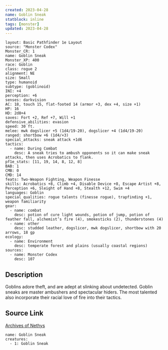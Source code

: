 ```yaml
---
created: 2023-04-28
name: Goblin Sneak
statblock: inline
tags: [monster]
updated: 2023-04-28
---
```

```statblock
layout: Basic Pathfinder 1e Layout
source: "Monster Codex"
Monster_CR: 1
name: Goblin Sneak
Monster_XP: 400
race: Goblin
class: rogue 2
alignment: NE
size: Small
type: humanoid
subtype: (goblinoid)
INI: +4
perception: +6
senses: darkvision
AC: 18, touch 15, flat-footed 14 (armor +3, dex +4, size +1)
HP: 16
HD: 2d8+4
saves: Fort +2, Ref +7, Will +1
defensive_abilities: evasion
speed: 30 ft.
melee: mwk dogslicer +5 (1d4/19-20), dogslicer +4 (1d4/19-20)
ranged: shortbow +6 (1d4/×3)
special_attacks: sneak attack +1d6
tactics:
  - name: During Combat
    desc: A sneak tries to ambush opponents so it can make sneak attacks, then uses Acrobatics to flank.
pf1e_stats: [11, 19, 14, 8, 12, 8]
BAB: 1
CMB: 0
CMD: 14
feats: Two-Weapon Fighting, Weapon Finesse
skills: Acrobatics +8, Climb +4, Disable Device +8, Escape Artist +8, Perception +6, Sleight of Hand +8, Stealth +12, Swim +4
languages: Goblin
special_qualities: rogue talents (finesse rogue), trapfinding +1, weapon familiarity
gear:
  - name: combat
    desc: potion of cure light wounds, potion of jump, potion of feather fall, alchemist’s fire (4), smokesticks (2), thunderstones (4)
  - name: other
    desc: studded leather, dogslicer, mwk dogslicer, shortbow with 20 arrows, 18 gp
ecology:
  - name: Environment
    desc: temperate forest and plains (usually coastal regions)
sources:
  - name: Monster Codex
    desc: 107
```
## Description
Goblins adore theft, and are adept at slinking about undetected. Goblin sneaks are master ambushers and spectacular hiders. The most talented also incorporate their racial love of fire into their tactics.
## Source Link
[Archives of Nethys](https://aonprd.com/MonsterDisplay.aspx?ItemName=Goblin%20Sneak)
```encounter-table
name: Goblin Sneak
creatures:
  - 1: Goblin Sneak
```
